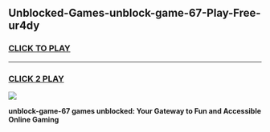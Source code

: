 
## Unblocked-Games-unblock-game-67-Play-Free-ur4dy
<h3>
<a href="https://premium76.site?title=unblock-game-67&ref=17A">CLICK TO PLAY</a></h3>
<hr>

<h3>
<a href="https://premium76.site?title=unblock-game-67&ref=17A">CLICK 2 PLAY</a>
  
</h3>

<a href="https://premium76.site?title=unblock-game-67&ref=17A"><img src="https://clearcache.store/games.png"></a>


**unblock-game-67 games unblocked: Your Gateway to Fun and Accessible Online Gaming**
